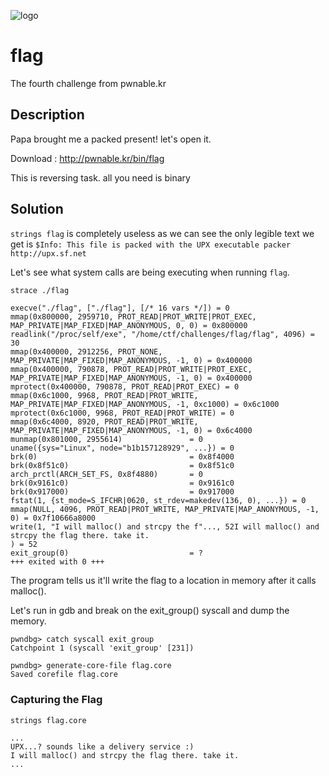 ![logo](http://www.pwnable.kr/img/flag.png)

# flag
The fourth challenge from pwnable.kr

## Description
Papa brought me a packed present! let's open it.

Download : http://pwnable.kr/bin/flag

This is reversing task. all you need is binary

## Solution

`strings flag` is completely useless as we can see the only legible text we get is `$Info: This file is packed with the UPX executable packer http://upx.sf.net`

Let's see what system calls are being executing when running `flag`.

```sh
strace ./flag
```

```
execve("./flag", ["./flag"], [/* 16 vars */]) = 0
mmap(0x800000, 2959710, PROT_READ|PROT_WRITE|PROT_EXEC, MAP_PRIVATE|MAP_FIXED|MAP_ANONYMOUS, 0, 0) = 0x800000
readlink("/proc/self/exe", "/home/ctf/challenges/flag/flag", 4096) = 30
mmap(0x400000, 2912256, PROT_NONE, MAP_PRIVATE|MAP_FIXED|MAP_ANONYMOUS, -1, 0) = 0x400000
mmap(0x400000, 790878, PROT_READ|PROT_WRITE|PROT_EXEC, MAP_PRIVATE|MAP_FIXED|MAP_ANONYMOUS, -1, 0) = 0x400000
mprotect(0x400000, 790878, PROT_READ|PROT_EXEC) = 0
mmap(0x6c1000, 9968, PROT_READ|PROT_WRITE, MAP_PRIVATE|MAP_FIXED|MAP_ANONYMOUS, -1, 0xc1000) = 0x6c1000
mprotect(0x6c1000, 9968, PROT_READ|PROT_WRITE) = 0
mmap(0x6c4000, 8920, PROT_READ|PROT_WRITE, MAP_PRIVATE|MAP_FIXED|MAP_ANONYMOUS, -1, 0) = 0x6c4000
munmap(0x801000, 2955614)               = 0
uname({sys="Linux", node="b1b157128929", ...}) = 0
brk(0)                                  = 0x8f4000
brk(0x8f51c0)                           = 0x8f51c0
arch_prctl(ARCH_SET_FS, 0x8f4880)       = 0
brk(0x9161c0)                           = 0x9161c0
brk(0x917000)                           = 0x917000
fstat(1, {st_mode=S_IFCHR|0620, st_rdev=makedev(136, 0), ...}) = 0
mmap(NULL, 4096, PROT_READ|PROT_WRITE, MAP_PRIVATE|MAP_ANONYMOUS, -1, 0) = 0x7f10666a8000
write(1, "I will malloc() and strcpy the f"..., 52I will malloc() and strcpy the flag there. take it.
) = 52
exit_group(0)                           = ?
+++ exited with 0 +++
```

The program tells us it'll write the flag to a location in memory after it calls malloc().

Let's run in gdb and break on the exit_group() syscall and dump the memory.

```
pwndbg> catch syscall exit_group
Catchpoint 1 (syscall 'exit_group' [231])
```

```
pwndbg> generate-core-file flag.core
Saved corefile flag.core
```

### Capturing the Flag

`strings flag.core`

```
...
UPX...? sounds like a delivery service :)
I will malloc() and strcpy the flag there. take it.
...
```
